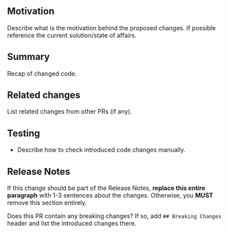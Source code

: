 ## Motivation

Describe what is the motivation behind the proposed changes.
If possible reference the current solution/state of affairs.

## Summary

Recap of changed code.

## Related changes

List related changes from other PRs (if any).

## Testing

- Describe how to check introduced code changes manually.

## Release Notes

If this change should be part of the Release Notes,
**replace this entire paragraph** with 1-3 sentences about the changes.
Otherwise, you **MUST** remove this section entirely.

Does this PR contain any breaking changes?
If so, add `## Breaking Changes` header and list the introduced changes there.